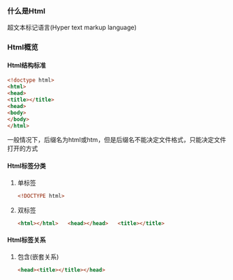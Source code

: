 ### 什么是Html

超文本标记语言\(Hyper  text markup  language\)

### Html概览

#### Html结构标准

```html
<!doctype html>
<html>
<head>
<title></title>
<head>
<body>
</body>
</html>
```

一般情况下，后缀名为html或htm，但是后缀名不能决定文件格式，只能决定文件打开的方式

#### Html标签分类

1. 单标签  

	```html 
	<!DOCTYPE html>
	```
	
2. 双标签  

	```html
	<html></html>   <head></head>   <title></title>
	```

#### Html标签关系

1. 包含(嵌套关系) 

	```html
	<head><title></title></head>
	```